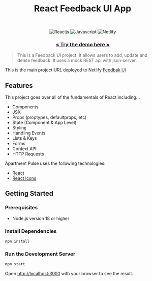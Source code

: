 <h1 align="center">React Feedback UI App</h1>

<br />
<p align="center">
    <img src="https://img.shields.io/badge/React-20232A?style=for-the-badge&logo=react&logoColor=61DAFB" alt="Reactjs" />
    <img src="https://img.shields.io/badge/JavaScript-323330?style=for-the-badge&logo=javascript&logoColor=F7DF1E" alt="Javascript" />  
    <img src="https://img.shields.io/badge/Netlify-00C7B7?style=for-the-badge&logo=netlify&logoColor=white" alt="Netlify" />
</p>

   <h3 align="center"><a href="https://aesthetic-tiramisu-c6394a.netlify.app/"><strong>« Try the demo here »</strong></a></h3>

> This is a Feedback UI project. It allows users to add, update and delete feedback. It uses a mock REST api with json-server.

This is the main project URL deployed to Netlify [Feedbak UI](https://aesthetic-tiramisu-c6394a.netlify.app)

## Features

This project goes over all of the fundamentals of React including...

- Components
- JSX
- Props (proptypes, defaultprops, etc)
- State (Component & App Level)
- Styling
- Handling Events
- Lists & Keys
- Forms
- Context API
- HTTP Requests

Apartment Pulse uses the following technologies:

- [React](https://reactjs.org/)
- [React Icons](https://react-icons.github.io/react-icons/)

## Getting Started

### Prerequisites

- Node.js version 18 or higher

### Install Dependencies

```bash
npm install
```

### Run the Development Server

```bash
npm start
```

Open [http://localhost:3000](http://localhost:3000) with your browser to see the result.
